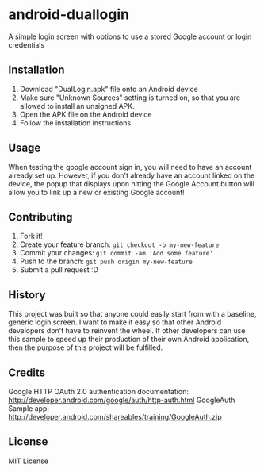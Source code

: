 # android-duallogin
A simple login screen with options to use a stored Google account or login credentials

## Installation

1. Download "DualLogin.apk" file onto an Android device
2. Make sure "Unknown Sources" setting is turned on, so that you are allowed to install an unsigned APK.
3. Open the APK file on the Android device
4. Follow the installation instructions

## Usage

When testing the google account sign in, you will need to have an account already set up.
However, if you don't already have an account linked on the device, the popup that displays upon hitting the Google Account button will allow you to link up a new or existing Google account!

## Contributing

1. Fork it!
2. Create your feature branch: `git checkout -b my-new-feature`
3. Commit your changes: `git commit -am 'Add some feature'`
4. Push to the branch: `git push origin my-new-feature`
5. Submit a pull request :D

## History

This project was built so that anyone could easily start from with a baseline, generic login screen.
I want to make it easy so that other Android developers don't have to reinvent the wheel.
If other developers can use this sample to speed up their production of their own Android application, then the purpose of this project will be fulfilled.

## Credits

Google HTTP OAuth 2.0 authentication documentation: http://developer.android.com/google/auth/http-auth.html
GoogleAuth Sample app: http://developer.android.com/shareables/training/GoogleAuth.zip

## License

MIT License
